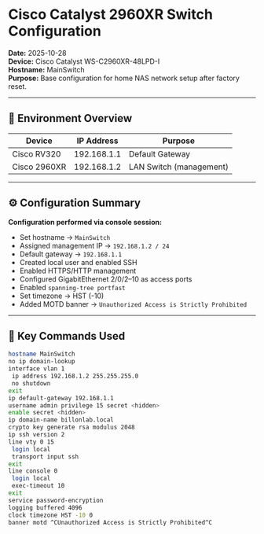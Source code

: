 # Cisco Catalyst 2960XR Switch Configuration

**Date:** 2025-10-28  
**Device:** Cisco Catalyst WS-C2960XR-48LPD-I  
**Hostname:** MainSwitch  
**Purpose:** Base configuration for home NAS network setup after factory reset.

---

## 🧰 Environment Overview
| Device | IP Address | Purpose |
|--------|-------------|----------|
| Cisco RV320 | 192.168.1.1 | Default Gateway |
| Cisco 2960XR | 192.168.1.2 | LAN Switch (management) |
---

## ⚙️ Configuration Summary
**Configuration performed via console session:**
- Set hostname → `MainSwitch`
- Assigned management IP → `192.168.1.2 / 24`
- Default gateway → `192.168.1.1`
- Created local user and enabled SSH
- Enabled HTTPS/HTTP management
- Configured GigabitEthernet 2/0/2–10 as access ports
- Enabled `spanning-tree portfast`
- Set timezone → HST (-10)
- Added MOTD banner → `Unauthorized Access is Strictly Prohibited`

---

## 🧩 Key Commands Used
```bash
hostname MainSwitch
no ip domain-lookup
interface vlan 1
 ip address 192.168.1.2 255.255.255.0
 no shutdown
exit
ip default-gateway 192.168.1.1
username admin privilege 15 secret <hidden>
enable secret <hidden>
ip domain-name billonlab.local
crypto key generate rsa modulus 2048
ip ssh version 2
line vty 0 15
 login local
 transport input ssh
exit
line console 0
 login local
 exec-timeout 10
exit
service password-encryption
logging buffered 4096
clock timezone HST -10 0
banner motd ^CUnauthorized Access is Strictly Prohibited^C
